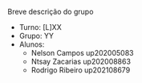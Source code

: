 
Breve descrição do grupo

* Turno: [L]XX
* Grupo: YY
* Alunos:
    - Nelson Campos up202005083 
    - Ntsay Zacarias up202008863
    - Rodrigo Ribeiro up202108679